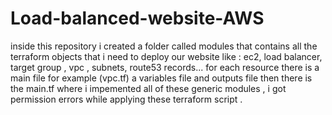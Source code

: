 # Load-balanced-website-AWS

 inside this repository i created a folder called modules that contains all the terraform objects that i need to deploy our website like :
ec2, load balancer, target group , vpc , subnets, route53 records...
for each resource there is a main file for example (vpc.tf) a variables file and outputs file then there is the main.tf where i impemented all of these generic modules , i got permission errors while applying these terraform script .
